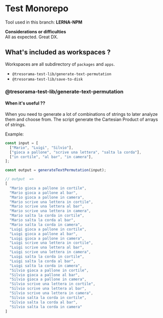 # Test Monorepo

Tool used in this branch: **LERNA-NPM**

**Considerations or difficulties**  
All as expected.
Great DX.

## What's included as workspaces ?

Workspaces are all subdirectory of `packages` and `apps`.

- `@tresorama-test-lib/generate-text-permutation`
- `@tresorama-test-lib/save-to-disk`

### @tresorama-test-lib/generate-text-permutation

#### When it's useful ??

When you need to generate a lot of combinations of strings to later analyze them and choose from.
The script generate the Cartesian Product of arrays of strings.

Example:

```ts
const input = [
  ["Mario", "Luigi", "Silvio"],
  ["gioca a pallone", "scrive una lettera", "salta la corda"],
  ["in cortile", "al bar", "in camera"],
];

const output = generateTextPermutation(input);

// output  =>
[
  "Mario gioca a pallone in cortile",
  "Mario gioca a pallone al bar",
  "Mario gioca a pallone in camera",
  "Mario scrive una lettera in cortile",
  "Mario scrive una lettera al bar",
  "Mario scrive una lettera in camera",
  "Mario salta la corda in cortile",
  "Mario salta la corda al bar",
  "Mario salta la corda in camera",
  "Luigi gioca a pallone in cortile",
  "Luigi gioca a pallone al bar",
  "Luigi gioca a pallone in camera",
  "Luigi scrive una lettera in cortile",
  "Luigi scrive una lettera al bar",
  "Luigi scrive una lettera in camera",
  "Luigi salta la corda in cortile",
  "Luigi salta la corda al bar",
  "Luigi salta la corda in camera",
  "Silvio gioca a pallone in cortile",
  "Silvio gioca a pallone al bar",
  "Silvio gioca a pallone in camera",
  "Silvio scrive una lettera in cortile",
  "Silvio scrive una lettera al bar",
  "Silvio scrive una lettera in camera",
  "Silvio salta la corda in cortile",
  "Silvio salta la corda al bar",
  "Silvio salta la corda in camera"
]
```
